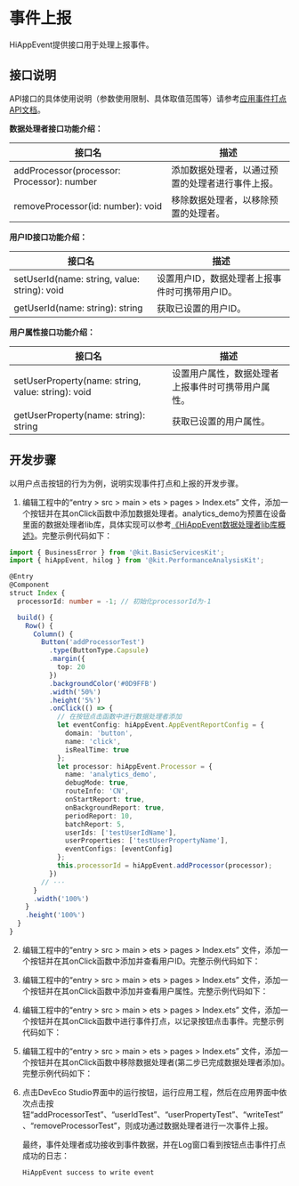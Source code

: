 # 事件上报

<!--Kit: Performance Analysis Kit-->
<!--Subsystem: HiviewDFX-->
<!--Owner: @liujiaxing2024-->
<!--Designer: @junjie_shi-->
<!--Tester: @gcw_KuLfPSbe-->
<!--Adviser: @foryourself-->

HiAppEvent提供接口用于处理上报事件。

## 接口说明

API接口的具体使用说明（参数使用限制、具体取值范围等）请参考[应用事件打点API文档](../reference/apis-performance-analysis-kit/js-apis-hiviewdfx-hiappevent.md)。

**数据处理者接口功能介绍：**

| 接口名                                    | 描述                                             |
| ----------------------------------------- | ------------------------------------------------ |
| addProcessor(processor: Processor): number | 添加数据处理者，以通过预置的处理者进行事件上报。 |
| removeProcessor(id: number): void          | 移除数据处理者，以移除预置的处理者。             |

**用户ID接口功能介绍：**

| 接口名                                     | 描述                                         |
| ------------------------------------------ | -------------------------------------------- |
| setUserId(name: string, value: string): void | 设置用户ID，数据处理者上报事件时可携带用户ID。 |
| getUserId(name: string): string               | 获取已设置的用户ID。                           |

**用户属性接口功能介绍：**

| 接口名                                           | 描述                                             |
| ------------------------------------------------ | ------------------------------------------------ |
| setUserProperty(name: string, value: string): void | 设置用户属性，数据处理者上报事件时可携带用户属性。 |
| getUserProperty(name: string): string               | 获取已设置的用户属性。                            |

## 开发步骤

以用户点击按钮的行为为例，说明实现事件打点和上报的开发步骤。

1. 编辑工程中的“entry > src > main > ets  > pages > Index.ets” 文件，添加一个按钮并在其onClick函数中添加数据处理者。analytics_demo为预置在设备里面的数据处理者lib库<!--Del-->，具体实现可以参考[《HiAppEvent数据处理者lib库概述》](../../device-dev/subsystems/subsys-dfx-hiappevent-extend-so.md)<!--DelEnd-->。完整示例代码如下：

   <!-- @[EventEsc_Header_And_Add_Processor](https://gitcode.com/openharmony/applications_app_samples/blob/master/code/DocsSample/PerformanceAnalysisKit/HiAppEvent/EventEsc/entry/src/main/ets/pages/Index.ets) -->

``` TypeScript
import { BusinessError } from '@kit.BasicServicesKit';
import { hiAppEvent, hilog } from '@kit.PerformanceAnalysisKit';

@Entry
@Component
struct Index {
  processorId: number = -1; // 初始化processorId为-1

  build() {
    Row() {
      Column() {
        Button('addProcessorTest')
          .type(ButtonType.Capsule)
          .margin({
            top: 20
          })
          .backgroundColor('#0D9FFB')
          .width('50%')
          .height('5%')
          .onClick(() => {
            // 在按钮点击函数中进行数据处理者添加
            let eventConfig: hiAppEvent.AppEventReportConfig = {
              domain: 'button',
              name: 'click',
              isRealTime: true
            };
            let processor: hiAppEvent.Processor = {
              name: 'analytics_demo',
              debugMode: true,
              routeInfo: 'CN',
              onStartReport: true,
              onBackgroundReport: true,
              periodReport: 10,
              batchReport: 5,
              userIds: ['testUserIdName'],
              userProperties: ['testUserPropertyName'],
              eventConfigs: [eventConfig]
            };
            this.processorId = hiAppEvent.addProcessor(processor);
          })
		// ···
      }
      .width('100%')
    }
    .height('100%')
  }
}
```

2. 编辑工程中的“entry > src > main > ets  > pages > Index.ets” 文件，添加一个按钮并在其onClick函数中添加并查看用户ID。完整示例代码如下：

   <!-- @[Button_Add_ID](https://gitcode.com/openharmony/applications_app_samples/blob/master/code/DocsSample/PerformanceAnalysisKit/HiAppEvent/EventEsc/entry/src/main/ets/pages/Index.ets) -->

3. 编辑工程中的“entry > src > main > ets  > pages > Index.ets” 文件，添加一个按钮并在其onClick函数中添加并查看用户属性。完整示例代码如下：

   <!-- @[Button_Add_Property](https://gitcode.com/openharmony/applications_app_samples/blob/master/code/DocsSample/PerformanceAnalysisKit/HiAppEvent/EventEsc/entry/src/main/ets/pages/Index.ets) -->

4. 编辑工程中的“entry > src > main > ets  > pages > Index.ets” 文件，添加一个按钮并在其onClick函数中进行事件打点，以记录按钮点击事件。完整示例代码如下：

   <!-- @[Button_Add_Event](https://gitcode.com/openharmony/applications_app_samples/blob/master/code/DocsSample/PerformanceAnalysisKit/HiAppEvent/EventEsc/entry/src/main/ets/pages/Index.ets) -->

5. 编辑工程中的“entry > src > main > ets  > pages > Index.ets” 文件，添加一个按钮并在其onClick函数中移除数据处理者(第二步已完成数据处理者添加)。完整示例代码如下：

   <!-- @[Button_Remove_Processor](https://gitcode.com/openharmony/applications_app_samples/blob/master/code/DocsSample/PerformanceAnalysisKit/HiAppEvent/EventEsc/entry/src/main/ets/pages/Index.ets) -->

6. 点击DevEco Studio界面中的运行按钮，运行应用工程，然后在应用界面中依次点击按钮“addProcessorTest”、“userIdTest”、“userPropertyTest”、“writeTest”、“removeProcessorTest”，则成功通过数据处理者进行一次事件上报。

   最终，事件处理者成功接收到事件数据，并在Log窗口看到按钮点击事件打点成功的日志：

   ```text
   HiAppEvent success to write event
   ```
